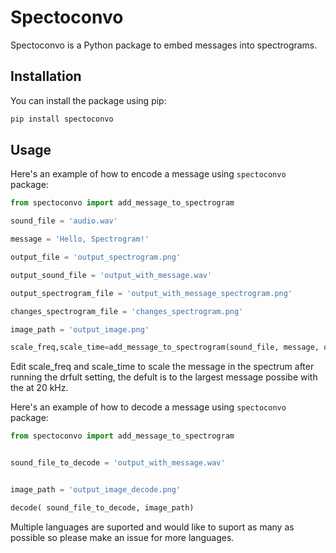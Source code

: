 # Spectoconvo

Spectoconvo is a Python package to embed messages into spectrograms.

## Installation

You can install the package using pip:

```sh
pip install spectoconvo
```

## Usage

Here's an example of how to encode a message using `spectoconvo` package:

```python
from spectoconvo import add_message_to_spectrogram

sound_file = 'audio.wav'

message = 'Hello, Spectrogram!'

output_file = 'output_spectrogram.png'

output_sound_file = 'output_with_message.wav'

output_spectrogram_file = 'output_with_message_spectrogram.png'

changes_spectrogram_file = 'changes_spectrogram.png'

image_path = 'output_image.png'

scale_freq,scale_time=add_message_to_spectrogram(sound_file, message, output_file, output_sound_file, output_spectrogram_file, changes_spectrogram_file, image_path,scale_freq,scale_time)
```
Edit scale_freq and scale_time to scale the message in the spectrum after running the drfult setting, the defult is to the largest message possibe with the  at 20 kHz.

Here's an example of how to decode a message using `spectoconvo` package:
```python
from spectoconvo import add_message_to_spectrogram


sound_file_to_decode = 'output_with_message.wav'


image_path = 'output_image_decode.png'

decode( sound_file_to_decode, image_path)

```
Multiple languages are suported and would like to suport as many as possible so please make an issue for more languages.